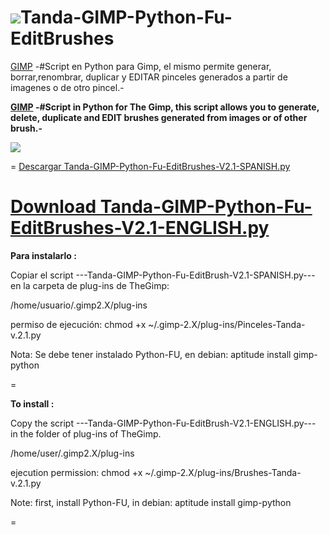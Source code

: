 ![](https://dl.dropboxusercontent.com/u/6425188/eLeDeTe/Mypaint.png)Tanda-GIMP-Python-Fu-EditBrushes
=

[GIMP](http://gimp.org) -#Script en Python para Gimp, el mismo permite generar, borrar,renombrar, duplicar y EDITAR pinceles generados a partir de imagenes o de otro pincel.-

**[GIMP](http://gimp.org) -#Script in Python for The Gimp, this script allows you to generate, delete, duplicate and EDIT brushes generated from images or of other brush.-**

![](https://github.com/eLeDeTe-LoDeTanda/Tanda-GIMP-Python-Fu-EditBrush/Tanda-GIMP-Python-Fu-EditBrushes.jpg)


=
[Descargar Tanda-GIMP-Python-Fu-EditBrushes-V2.1-SPANISH.py]()

**[Download Tanda-GIMP-Python-Fu-EditBrushes-V2.1-ENGLISH.py]()**
=

**Para instalarlo :**

Copiar el script ---Tanda-GIMP-Python-Fu-EditBrush-V2.1-SPANISH.py--- en la carpeta de plug-ins de TheGimp:

/home/usuario/.gimp2.X/plug-ins

permiso de ejecución:
chmod +x ~/.gimp-2.X/plug-ins/Pinceles-Tanda-v.2.1.py

Nota: Se debe tener instalado Python-FU, en debian: 
      aptitude install gimp-python

=

**To install :**

Copy the script ---Tanda-GIMP-Python-Fu-EditBrush-V2.1-ENGLISH.py--- in the folder of plug-ins of TheGimp. 

/home/user/.gimp2.X/plug-ins

ejecution permission:
chmod +x ~/.gimp-2.X/plug-ins/Brushes-Tanda-v.2.1.py

Note: first, install Python-FU, in debian: 
      aptitude install gimp-python

=
